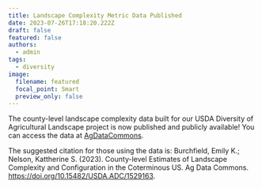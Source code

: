 ```yaml
---
title: Landscape Complexity Metric Data Published
date: 2023-07-26T17:18:20.222Z
draft: false
featured: false
authors:
  - admin
tags:
  - diversity
image:
  filename: featured
  focal_point: Smart
  preview_only: false
---
```

T﻿he county-level landscape complexity data built for our USDA Diversity of Agricultural Landscape project is now published and publicly available! You can access the data at [AgDataCommons](https://data.nal.usda.gov/dataset/county-level-estimates-landscape-complexity-and-configuration-coterminous-us).

T﻿he suggested citation for those using the data is:
Burchfield, Emily K.; Nelson, Kattherine S. (2023). County-level Estimates of Landscape Complexity and Configuration in the Coterminous US. Ag Data Commons. https://doi.org/10.15482/USDA.ADC/1529163.
